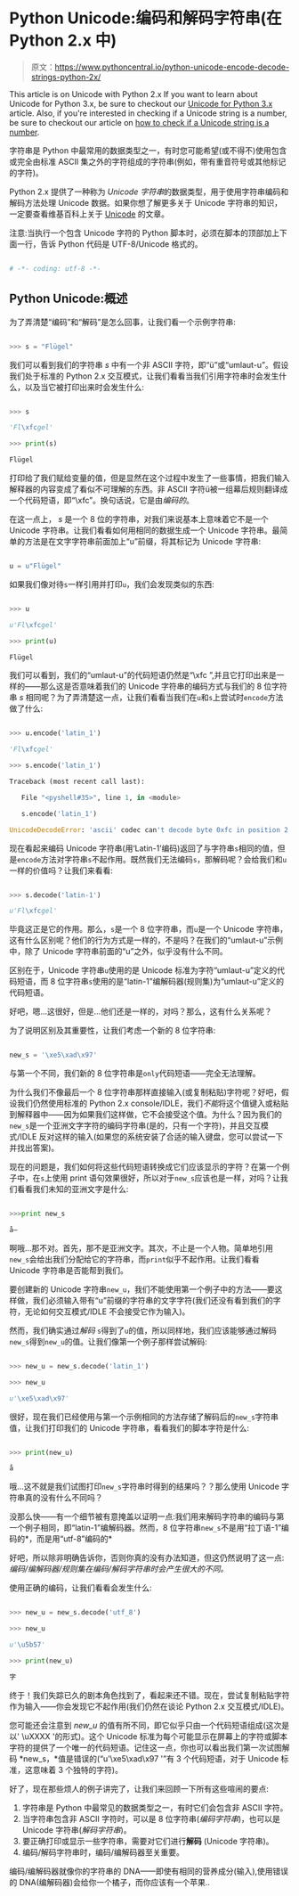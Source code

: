 # Python Unicode:编码和解码字符串(在 Python 2.x 中)

> 原文：<https://www.pythoncentral.io/python-unicode-encode-decode-strings-python-2x/>

This article is on Unicode with Python 2.x If you want to learn about Unicode for Python 3.x, be sure to checkout our [Unicode for Python 3.x](https://www.pythoncentral.io/encoding-and-decoding-strings-in-python-3-x/ "Unicode for Python 3.x article") article. Also, if you're interested in checking if a Unicode string is a number, be sure to checkout our article on [how to check if a Unicode string is a number](https://www.pythoncentral.io/how-to-check-if-a-string-is-a-number-in-python-including-unicode/ "Check if a String is a Number in Python with str.isdigit (and Unicode)").

字符串是 Python 中最常用的数据类型之一，有时您可能希望(或不得不)使用包含或完全由标准 ASCII 集之外的字符组成的字符串(例如，带有重音符号或其他标记的字符)。

Python 2.x 提供了一种称为 *Unicode 字符串*的数据类型，用于使用字符串编码和解码方法处理 Unicode 数据。如果你想了解更多关于 Unicode 字符串的知识，一定要查看维基百科上关于 [Unicode](http://en.wikipedia.org/wiki/Unicode "Unicode") 的文章。

注意:当执行一个包含 Unicode 字符的 Python 脚本时，必须在脚本的顶部加上下面一行，告诉 Python 代码是 UTF-8/Unicode 格式的。

```py

# -*- coding: utf-8 -*-

```

## Python Unicode:概述

为了弄清楚“编码”和“解码”是怎么回事，让我们看一个示例字符串:

```py

>>> s = "Flügel"

```

我们可以看到我们的字符串 *s* 中有一个非 ASCII 字符，即“ü”或“umlaut-u”。假设我们处于标准的 Python 2.x 交互模式，让我们看看当我们引用字符串时会发生什么，以及当它被打印出来时会发生什么:

```py

>>> s

'Fl\xfcgel'

>>> print(s)

Flügel

```

打印给了我们赋给变量的值，但是显然在这个过程中发生了一些事情，把我们输入解释器的内容变成了看似不可理解的东西。非 ASCII 字符ü被一组幕后规则翻译成一个代码短语，即“\xfc”。换句话说，它是由*编码的*。

在这一点上， *s* 是一个 8 位的字符串，对我们来说基本上意味着它不是一个 Unicode 字符串。让我们看看如何用相同的数据生成一个 Unicode 字符串。最简单的方法是在文字字符串前面加上“u”前缀，将其标记为 Unicode 字符串:

```py

u = u"Flügel"

```

如果我们像对待`s`一样引用并打印`u`，我们会发现类似的东西:

```py

>>> u

u'Fl\xfcgel'

>>> print(u)

Flügel

```

我们可以看到，我们的“umlaut-u”的代码短语仍然是“\xfc ”,并且它打印出来是一样的——那么这是否意味着我们的 Unicode 字符串的编码方式与我们的 8 位字符串 *s* 相同呢？为了弄清楚这一点，让我们看看当我们在`u`和`s`上尝试时`encode`方法做了什么:

```py

>>> u.encode('latin_1')

'Fl\xfcgel'

>>> s.encode('latin_1')

Traceback (most recent call last):

   File "<pyshell#35>", line 1, in <module>

   s.encode('latin_1')

UnicodeDecodeError: 'ascii' codec can't decode byte 0xfc in position 2: ordinal not in range(128)

```

现在看起来编码 Unicode 字符串(用‘Latin-1’编码)返回了与字符串`s`相同的值，但是`encode`方法对字符串`s`不起作用。既然我们无法编码`s`，那解码呢？会给我们和`u`一样的价值吗？让我们来看看:

```py

>>> s.decode('latin-1')

u'Fl\xfcgel'

```

毕竟这正是它的作用。那么，`s`是一个 8 位字符串，而`u`是一个 Unicode 字符串，这有什么区别呢？他们的行为方式是一样的，不是吗？在我们的“umlaut-u”示例中，除了 Unicode 字符串前面的“u”之外，似乎没有什么不同。

区别在于，Unicode 字符串`u`使用的是 Unicode 标准为字符“umlaut-u”定义的代码短语，而 8 位字符串`s`使用的是“latin-1”编解码器(规则集)为“umlaut-u”定义的代码短语。

好吧，嗯...这很好，但是...他们还是一样的，对吗？那么，这有什么关系呢？

为了说明区别及其重要性，让我们考虑一个新的 8 位字符串:

```py

new_s = '\xe5\xad\x97'

```

与第一个不同，我们新的 8 位字符串是`only`代码短语——完全无法理解。

为什么我们不像最后一个 8 位字符串那样直接输入(或复制粘贴)字符呢？好吧，假设我们仍然使用标准的 Python 2.x console/IDLE，我们*不能*将这个值键入或粘贴到解释器中——因为如果我们这样做，它不会接受这个值。为什么？因为我们的`new_s`是一个亚洲文字字符的编码字符串(是的，只有一个字符)，并且交互模式/IDLE 反对这样的输入(如果您的系统安装了合适的输入键盘，您可以尝试一下并找出答案)。

现在的问题是，我们如何将这些代码短语转换成它们应该显示的字符？在第一个例子中，在`s`上使用 print 语句效果很好，所以对于`new_s`应该也是一样，对吗？让我们看看我们未知的亚洲文字是什么:

```py

>>>print new_s

å­—

```

啊哦...那不对。首先，那不是亚洲文字。其次，不止是一个人物。简单地引用`new_s`会给出我们分配给它的字符串，而`print`似乎不起作用。让我们看看 Unicode 字符串是否能帮到我们。

要创建新的 Unicode 字符串`new_u`，我们不能使用第一个例子中的方法——要这样做，我们必须输入带有“u”前缀的字符串的文字字符(我们还没有看到我们的字符，无论如何交互模式/IDLE 不会接受它作为输入)。

然而，我们确实通过*解码* `s`得到了`u`的值，所以同样地，我们应该能够通过解码`new_s`得到`new_u`的值。让我们像第一个例子那样尝试解码:

```py

>>> new_u = new_s.decode('latin_1')

>>> new_u

u'\xe5\xad\x97'

```

很好，现在我们已经使用与第一个示例相同的方法存储了解码后的`new_s`字符串值，让我们打印我们的 Unicode 字符串，看看我们的脚本字符是什么:

```py

>>> print(new_u)

å

```

哦...这不就是我们试图打印`new_s`字符串时得到的结果吗？？那么使用 Unicode 字符串真的没有什么不同吗？

没那么快——有一个细节被有意掩盖以证明一点:我们用来解码字符串的编码与第一个例子相同，即“latin-1”编解码器。然而，8 位字符串`new_s`不是用“拉丁语-1”编码的*，而是用“utf-8”编码的*

好吧，所以除非明确告诉你，否则你真的没有办法知道，但这仍然说明了这一点:*编码/编解码器/规则集在编码/解码字符串时会产生很大的不同。*

使用正确的编码，让我们看看会发生什么:

```py

>>> new_u = new_s.decode('utf_8')

>>> new_u

u'\u5b57'

>>> print(new_u)

字

```

终于！我们失踪已久的剧本角色找到了，看起来还不错。现在，尝试复制粘贴字符作为输入——你会发现它不起作用(我们仍然在谈论 Python 2.x 交互模式/IDLE)。

您可能还会注意到 *new_u* 的值有所不同，即它似乎只由一个代码短语组成(这次是以' \uXXXX '的形式)。这个 Unicode 标准为每个可能显示在屏幕上的字符或脚本字符的提供了一个唯一的代码短语。记住这一点，你也可以看出我们第一次试图解码 *new_s，*值是错误的(“u'\xe5\xad\x97 '”有 3 个代码短语，对于 Unicode 标准，这意味着 3 个独特的字符)。

好了，现在那些烦人的例子讲完了，让我们来回顾一下所有这些喧闹的要点:

1.  字符串是 Python 中最常见的数据类型之一，有时它们会包含非 ASCII 字符。
2.  当字符串包含非 ASCII 字符时，可以是 8 位字符串(*编码字符串*)，也可以是 Unicode 字符串(*解码字符串*)。
3.  要正确打印或显示一些字符串，需要对它们进行**解码** (Unicode 字符串)。
4.  编码/解码字符串时，编码/编解码器至关重要。

编码/编解码器就像你的字符串的 DNA——即使有相同的营养成分(输入),使用错误的 DNA(编解码器)会给你一个橘子，而你应该有一个苹果..